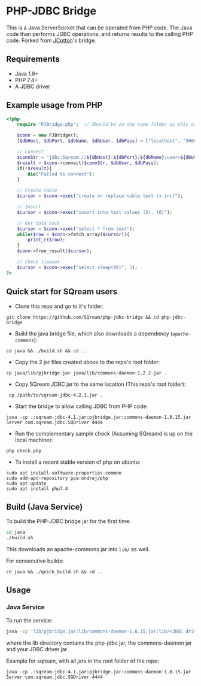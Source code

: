# PHP-JDBC Bridge

This is a Java ServerSocket that can be operated from PHP code. The Java code than performs JDBC operations, and returns results to the calling PHP code. Forked from [JCotton](https://github.com/JCotton1123/php-jdbc-bridge)'s bridge.

## Requirements

* Java 1.8+
* PHP 7.4+
* A JDBC driver

## Example usage from PHP

```php
<?php
    require "PJBridge.php";  // Should be in the same folder as this eample (Originally under php folder)

    $conn = new PJBridge();
    [$dbHost, $dbPort, $dbName, $dbUser, $dbPass] = ["localhost", "5000", "master", "sqream", "sqream"];

    // Connect
    $connStr = "jdbc:Sqream://${dbHost}:${dbPort}/${dbName};user=${dbUser};password=${dbPass}";
    $result = $conn->connect($connStr, $dbUser, $dbPass);
    if(!$result){
        die("Failed to connect");
    }       

    // Create table
    $cursor = $conn->exec("create or replace table test (x int)");

    // Insert   
    $cursor = $conn->exec("insert into test values (5), (6)");

    // Get data back
    $cursor = $conn->exec("select * from test");
    while($row = $conn->fetch_array($cursor)){
        print_r($row);
    }
    $conn->free_result($cursor);

    // Check timeout
    $cursor = $conn->exec("select sleep(10)", 3);
?>


```

## Quick start for SQream users

- Clone this repo and go to it's folder:

`git clone https://github.com/SQream/php-jdbc-bridge && cd php-jdbc-bridge`

- Build the java bridge file, which also downloads a dependency (`apache-commons`):

`cd java && ./build.sh && cd ..`

- Copy the 2 jar files created above to the repo's root folder:

` cp java/lib/pjbridge.jar java/lib/commons-daemon-1.2.2.jar . `

- Copy SQream JDBC jar to the same location (This repo's root folder):

` cp /path/to/sqream-jdbc-4.2.1.jar .`

- Start the bridge to allow calling JDBC from PHP code:

``` java -cp .:sqream-jdbc-4.1.jar:pjbridge.jar:commons-daemon-1.0.15.jar Server com.sqream.jdbc.SQDriver 4444 ```

- Run the complementary sample check (Assuming SQreamd is up on the local machine):

`php check.php`

- To install a recent stable version of php on ubuntu:

```
sudo apt install software-properties-common
sudo add-apt-repository ppa:ondrej/php
sudo apt update
sudo apt install php7.4
```



## Build (Java Service)

To build the PHP-JDBC bridge jar for the first time:

```sh
cd java
./build.sh
```

This downloads an apache-commons jar into `lib/` as well.

For consecutive builds:

``` cd java && ./quick_build.sh && cd .. ```


## Usage

### Java Service

To run the service:

```sh 
java -cp 'lib/pjbridge.jar:lib/commons-daemon-1.0.15.jar:lib/<JDBC driver>.jar Server <JDBC driver entry point> 4444
```

where the lib directory contains the php-jdbc jar, the commons-daemon jar and your JDBC driver jar.

Example for sqream, with all jars in the root folder of the repo:

``` java -cp .:sqream-jdbc-4.1.jar:pjbridge.jar:commons-daemon-1.0.15.jar Server com.sqream.jdbc.SQDriver 4444 ```
